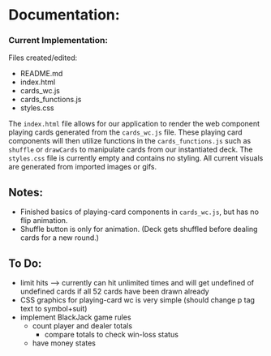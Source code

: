 # Documentation: 

### Current Implementation:

Files created/edited:
- README.md
- index.html
- cards_wc.js
- cards_functions.js
- styles.css

The `index.html` file allows for our application to render the web component playing cards generated from the `cards_wc.js` file. 
These playing card components will then utilize functions in the `cards_functions.js` such as `shuffle` or `drawCards` to manipulate cards from our instantiated deck. The `styles.css` file is currently empty and contains no styling. All current visuals are generated from
imported images or gifs.

## Notes:

- Finished basics of playing-card components in `cards_wc.js`, but has no flip animation.
- Shuffle button is only for animation. (Deck gets shuffled before dealing cards for a new round.)

## To Do:
- limit hits --> currently can hit unlimited times and will get undefined of undefined cards if all 52 cards have been drawn already
- CSS graphics for playing-card wc is very simple (should change p tag text to symbol+suit)
- implement BlackJack game rules 
  - count player and dealer totals
    - compare totals to check win-loss status
  - have money states
